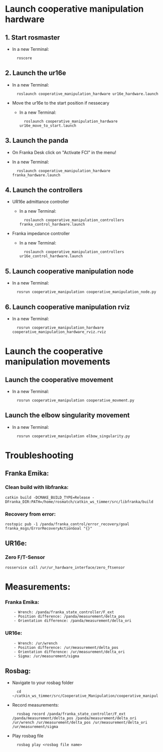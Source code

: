 # Launch cooperative manipulation hardware

## 1. Start rosmaster
- In a new Terminal: 

        roscore

## 2. Launch the ur16e
- In a new Terminal: 

        roslaunch cooperative_manipulation_hardware ur16e_hardware.launch

- Move the ur16e to the start position if nessecary
    - In a new Terminal: 

            roslaunch cooperative_manipulation_hardware ur16e_move_to_start.launch


## 3. Launch the panda
- On Franka Desk click on "Activate FCI" in the menu!
- In a new Terminal:

        roslaunch cooperative_manipulation_hardware franka_hardware.launch

## 4. Launch the controllers
- UR16e admittance controller
    - In a new Terminal:

            roslaunch cooperative_manipulation_controllers franka_control_hardware.launch

- Franka impedance controller
    - In a new Terminal:

            roslaunch cooperative_manipulation_controllers ur16e_control_hardware.launch



## 5. Launch cooperative manipulation node
- In a new Terminal: 

        rosrun cooperative_manipulation cooperative_manipulation_node.py

## 6. Launch cooperative manipulation rviz
- In a new Terminal: 

        rosrun cooperative_manipulation_hardware cooperative_manipulation_hardware_rviz.rviz


# Launch the cooperative manipulation movements
## Launch the cooperative movement
- In a new Terminal: 

        rosrun cooperative_manipulation cooperative_movment.py

## Launch the elbow singularity movement
- In a new Terminal: 

        rosrun cooperative_manipulation elbow_singularity.py


# Troubleshooting
## Franka Emika:
### Clean build with libfranka: 
    catkin build -DCMAKE_BUILD_TYPE=Release -DFranka_DIR:PATH=/home/rosmatch/catkin_ws_timmer/src/libfranka/build
### Recovery from error:
    rostopic pub -1 /panda/franka_control/error_recovery/goal franka_msgs/ErrorRecoveryActionGoal "{}" 

## UR16e:
### Zero F/T-Sensor
    rosservice call /ur/ur_hardware_interface/zero_ftsensor 

# Measurements:

### Franka Emika:
        - Wrench: /panda/franka_state_controller/F_ext
        - Position difference: /panda/measurement/delta_pos
        - Orientation difference: /panda/measurement/delta_ori
### UR16e:
        - Wrench: /ur/wrench
        - Position difference: /ur/measurement/delta_pos
        - Orientation difference: /ur/measurement/delta_ori
        - Sigma: /ur/measurement/sigma

## Rosbag:

- Navigate to your rosbag folder

        cd ~/catkin_ws_timmer/src/Cooperative_Manipulation/cooperative_manipulation/rosbag
- Record measurements:

        rosbag record /panda/franka_state_controller/F_ext /panda/measurement/delta_pos /panda/measurement/delta_ori /ur/wrench /ur/measurement/delta_pos /ur/measurement/delta_ori /ur/measurement/sigma
- Play rosbag file 

        rosbag play <rosbag file name>




